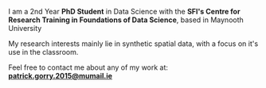 I am a 2nd Year **PhD Student** in Data Science with the **SFI's Centre for Research Training in Foundations of Data Science**, based in Maynooth University

My research interests mainly lie in synthetic spatial data, with a focus on it's use in the classroom.

Feel free to contact me about any of my work at: **patrick.gorry.2015@mumail.ie**

<!---
paddeaux/paddeaux is a ✨ special ✨ repository because its `README.md` (this file) appears on your GitHub profile.
You can click the Preview link to take a look at your changes.
--->
